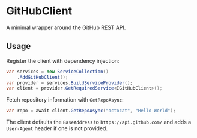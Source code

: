 # GitHubClient

A minimal wrapper around the GitHub REST API.

## Usage

Register the client with dependency injection:

```csharp
var services = new ServiceCollection()
    .AddGitHubClient();
var provider = services.BuildServiceProvider();
var client = provider.GetRequiredService<IGitHubClient>();
```

Fetch repository information with `GetRepoAsync`:

```csharp
var repo = await client.GetRepoAsync("octocat", "Hello-World");
```

The client defaults the `BaseAddress` to `https://api.github.com/` and adds a `User-Agent` header if one is not provided.
